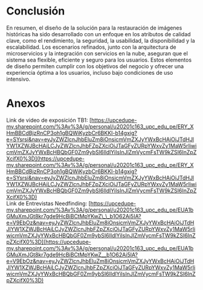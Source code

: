 # Conclusión

En resumen, el diseño de la solución para la restauración de imágenes históricas ha sido desarrollado con un enfoque en los atributos de calidad clave, como el rendimiento, la seguridad, la usabilidad, la disponibilidad y la escalabilidad. Los escenarios refinados, junto con la arquitectura de microservicios y la integración con servicios en la nube, aseguran que el sistema sea flexible, eficiente y seguro para los usuarios. Estos elementos de diseño permiten cumplir con los objetivos del negocio y ofrecer una experiencia óptima a los usuarios, incluso bajo condiciones de uso intensivo.

# Anexos

Link de video de exposición TB1: [https://upcedupe-my.sharepoint.com/%3Av%3A/g/personal/u20201c163_upc_edu_pe/ERY_XHmBBCdBjzRnCP3oh1gBQWiKyzbCr6BKKI-b14gxig?e=SYsrsi&nav=eyJyZWZlcnJhbEluZm8iOnsicmVmZXJyYWxBcHAiOiJTdHJlYW1XZWJBcHAiLCJyZWZlcnJhbFZpZXciOiJTaGFyZURpYWxvZy1MaW5rIiwicmVmZXJyYWxBcHBQbGF0Zm9ybSI6IldlYiIsInJlZmVycmFsTW9kZSI6InZpZXcifX0%3D](https://upcedupe-my.sharepoint.com/%3Av%3A/g/personal/u20201c163_upc_edu_pe/ERY_XHmBBCdBjzRnCP3oh1gBQWiKyzbCr6BKKI-b14gxig?e=SYsrsi&nav=eyJyZWZlcnJhbEluZm8iOnsicmVmZXJyYWxBcHAiOiJTdHJlYW1XZWJBcHAiLCJyZWZlcnJhbFZpZXciOiJTaGFyZURpYWxvZy1MaW5rIiwicmVmZXJyYWxBcHBQbGF0Zm9ybSI6IldlYiIsInJlZmVycmFsTW9kZSI6InZpZXcifX0%3D)  
Link de Entrevistas Needfinding: [https://upcedupe-my.sharepoint.com/%3Av%3A/g/personal/u20201c163_upc_edu_pe/EUA1bGMuXmJGt8kr7gde9HcBiBCtMpYKwZ\_\_b1O62Ai5IA?e=V9EbOz&nav=eyJyZWZlcnJhbEluZm8iOnsicmVmZXJyYWxBcHAiOiJTdHJlYW1XZWJBcHAiLCJyZWZlcnJhbFZpZXciOiJTaGFyZURpYWxvZy1MaW5rIiwicmVmZXJyYWxBcHBQbGF0Zm9ybSI6IldlYiIsInJlZmVycmFsTW9kZSI6InZpZXcifX0%3D](https://upcedupe-my.sharepoint.com/%3Av%3A/g/personal/u20201c163_upc_edu_pe/EUA1bGMuXmJGt8kr7gde9HcBiBCtMpYKwZ__b1O62Ai5IA?e=V9EbOz&nav=eyJyZWZlcnJhbEluZm8iOnsicmVmZXJyYWxBcHAiOiJTdHJlYW1XZWJBcHAiLCJyZWZlcnJhbFZpZXciOiJTaGFyZURpYWxvZy1MaW5rIiwicmVmZXJyYWxBcHBQbGF0Zm9ybSI6IldlYiIsInJlZmVycmFsTW9kZSI6InZpZXcifX0%3D)
